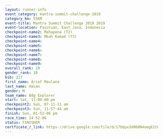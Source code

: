 ```yaml
---
layout: runner-info 
event_category: mantra-summit-challenge-2019 
category_km: 55KM 
event-title: Mantra Summit Challenge 2019 2019 
event-location: Pasuruan, East Java, Indonesia 
checkpoint-name2: Mahapena (T2) 
checkpoint-name3: Mbah Kamad (T3) 
checkpoint-name4: 
checkpoint-name5: 
checkpoint-name6: 
checkpoint-name7: 
checkpoint-name8: 
checkpoint-name9: 
overall_rank: 10
gender_rank: 10
bib: 217
first_name: Arief Maulana
last_name: Hasan
gender: M
team_name: Bdg Explorer
start: Sat, 11-00-00 pm
checkpoint2: Sun, 07-11-11 am
checkpoint3: Sun, 11-57-44 am
finish: Sun, 01-52-06 pm
race_time: 14-52-06
status: FINISHER
certficate_/_link: https-//drive.google.com/file/d/17bGpx3d060N4omgE1tLdOExRik6aMN59/view?usp=sharing
---
```

